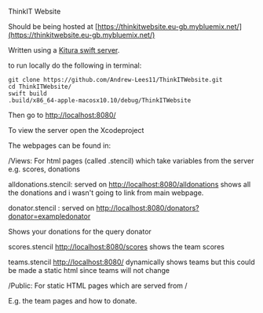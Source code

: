 ThinkIT Website

Should be being hosted at [https://thinkitwebsite.eu-gb.mybluemix.net/](https://thinkitwebsite.eu-gb.mybluemix.net/)

Written using a [Kitura swift server](https://github.com/IBM-Swift/Kitura).

to run locally do the following in terminal:
```
git clone https://github.com/Andrew-Lees11/ThinkITWebsite.git
cd ThinkITWebsite/
swift build
.build/x86_64-apple-macosx10.10/debug/ThinkITWebsite
```

Then go to [http://localhost:8080/](http://localhost:8080/)

To view the server open the Xcodeproject

The webpages can be found in:

/Views: For html pages (called .stencil) which take variables from the server e.g. scores, donations

alldonations.stencil: served on [http://localhost:8080/alldonations](http://localhost:8080/alldonations) shows all the donations and i wasn't going to link from main webpage.

donator.stencil : served on [http://localhost:8080/donators?donator=exampledonator](http://localhost:8080/alldonations)

Shows your donations for the query donator

scores.stencil [http://localhost:8080/scores](http://localhost:8080/scores) shows the team scores

teams.stencil [http://localhost:8080/](http://localhost:8080/) dynamically shows teams but this could be made a static html since teams will not change

/Public: For static HTML pages which are served from /

E.g. the team pages and how to donate.


